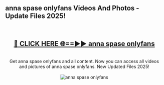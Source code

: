 <h2>anna spase onlyfans Videos And Photos - Update Files 2025!</h2>
<br>
<div align="center">
<h2><a href="https://linkcuts.com/hfmhzwbr" rel="nofollow">🔴 CLICK HERE 🌐==►► anna spase onlyfans</a></h2>
<br>
Get anna spase onlyfans and all content. Now you can access all videos and pictures of anna spase onlyfans. New Updated Files 2025!
<br>
<br>
<a href="https://linkcuts.com/hfmhzwbr" rel="nofollow" data-target="animated-image.originalLink"><img src="https://i.ibb.co.com/WyWwxjT/player-gif2.gif" alt="anna spase onlyfans" style="max-width: 100%; display: inline-block;" data-target="animated-image.originalImage"></a>
</div>
<br>